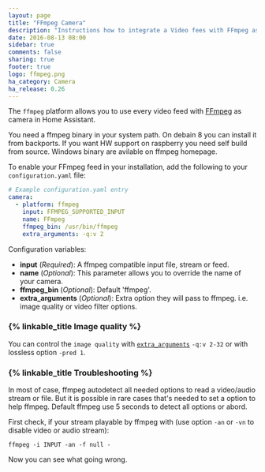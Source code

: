 ```yaml
---
layout: page
title: "FFmpeg Camera"
description: "Instructions how to integrate a Video fees with FFmpeg as cameras within Home Assistant."
date: 2016-08-13 08:00
sidebar: true
comments: false
sharing: true
footer: true
logo: ffmpeg.png
ha_category: Camera
ha_release: 0.26
---
```



The `ffmpeg` platform allows you to use every video feed with [FFmpeg](http://www.ffmpeg.org/) as camera in Home Assistant.

<p class='note'>
You need a ffmpeg binary in your system path. On debain 8 you can install it from backports. If you want HW support on raspberry you need self build from source. Windows binary are avilable on ffmpeg homepage.
</p>

To enable your FFmpeg feed in your installation, add the following to your `configuration.yaml` file:

```yaml
# Example configuration.yaml entry
camera:
  - platform: ffmpeg
    input: FFMPEG_SUPPORTED_INPUT
    name: FFmpeg
    ffmpeg_bin: /usr/bin/ffmpeg
    extra_arguments: -q:v 2
```

Configuration variables:

- **input** (*Required*): A ffmpeg compatible input file, stream or feed.
- **name** (*Optional*): This parameter allows you to override the name of your camera.
- **ffmpeg_bin** (*Optional*): Default 'ffmpeg'.
- **extra_arguments** (*Optional*): Extra option they will pass to ffmpeg. i.e. image quality or video filter options.

### {% linkable_title Image quality %}

You can control the `image quality` with [`extra_arguments`](https://www.ffmpeg.org/ffmpeg-codecs.html#jpeg2000) `-q:v 2-32` or with lossless option `-pred 1`.

### {% linkable_title Troubleshooting %}

In most of case, ffmpeg autodetect all needed options to read a video/audio stream or file. But it is possible in rare cases that's needed to set a option to help ffmpeg. Default ffmpeg use 5 seconds to detect all options or abord.

First check, if your stream playable by ffmpeg with (use option `-an` or `-vn` to disable video or audio stream):
```
ffmpeg -i INPUT -an -f null -
```
Now you can see what going wrong.

